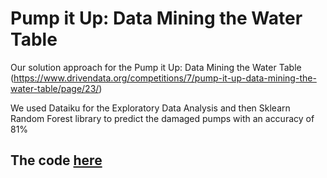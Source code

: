 # Pump it Up: Data Mining the Water Table
Our solution approach for the Pump it Up: Data Mining the Water Table (https://www.drivendata.org/competitions/7/pump-it-up-data-mining-the-water-table/page/23/)

We used Dataiku for the Exploratory Data Analysis and then Sklearn Random Forest library to predict the damaged pumps with an accuracy of 81%

## The code <a href= "https://github.com/javogranda/Predicting-Failure-In-Water-Pumps-in-Tanzania/blob/master/codes/Random_Forest_by_Max_2018_03_13_0.815.ipynb">here</a>

